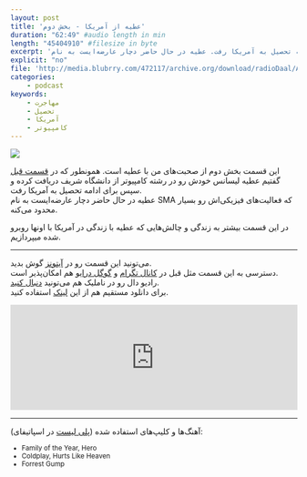 ```yaml
---
layout: post
title: 'عطیه از آمریکا - بخش دوم'
duration: "62:49" #audio length in min
length: "45404910" #filesize in byte
excerpt: 'بخش دوم از صحبت‌های من با عطیه. همونطور که در قسمت قبل گفتیم عطیه لیسانس خودش رو در رشته کامپیوتر از دانشگاه شریف دریافت کرده و سپس برای ادامه تحصیل به آمریکا رفت. عطیه در حال حاضر دچار عارضه‌ایست به نام SMA که فعالیت‌های فیزیکی‌اش رو بسیار محدود می‌کنه. در این قسمت بیشتر به زندگی و چالش‌هایی که عطیه با زندگی در آمریکا با اونها روبرو شده میپردازیم.'
explicit: "no"
file: 'http://media.blubrry.com/472117/archive.org/download/radioDaal/Atieh-Part2.mp3'
categories:
    - podcast
keywords:
    - مهاجرت
    - تحصیل
    - آمریکا
    - کامپیوتر
---
```

<img src="{{site.baseurl}}/public/img/atieh2/cover.jpg" class="cover-img"/>

این قسمت بخش دوم از صحبت‌های من با عطیه است. همونطور که در [قسمت قبل](atieh-part1) گفتیم عطیه لیسانس خودش رو در رشته کامپیوتر از دانشگاه شریف دریافت کرده و سپس برای ادامه تحصیل به آمریکا رفت.  
عطیه در حال حاضر دچار عارضه‌ایست به نام SMA که فعالیت‌های فیزیکی‌اش رو بسیار محدود می‌کنه.

در این قسمت بیشتر به زندگی و چالش‌هایی که عطیه با زندگی در آمریکا با اونها روبرو شده میپردازیم.

<!-- {% include guest_imgs.html name="atieh-usa-p1" %} -->

<hr>

می‌تونید این قسمت رو در [آیتونز](http://apple.co/2go4xdT) گوش بدید.  
دسترسی به این قسمت مثل قبل در [کانال تگرام](https://t.me/radioDaal) و [گوگل درایو](http://bit.ly/daal-22) هم امکان‌پذیر است.  
رادیو دال رو در ناملیک هم می‌تونید [دنبال کنید](http://bit.ly/2C2KlZw).  
برای دانلود مستقیم هم از این [لینک]({{page.file}}) استفاده کنید.

<!-- برای بحث و تبادل نظر راجع به این قسمت می‌تونید به [فروم رادیو دال](http://bit.ly/2MSHABF) مراجعه کنید.   -->

<!-- {% include player.html id="34843447" %} -->
<!-- {%include audio.html url="Marzieh-Canada" %} -->

<iframe sandbox="allow-same-origin allow-scripts allow-top-navigation allow-popups" width="100%" height="185" frameborder="0" src="https://embed.radiopublic.com/e?if=-WoAxb4&ge=s1!d3d4065b6a91fd1d930a79bdf9cf75092be05f3b"></iframe>

<hr>

آهنگ‌ها و کلیپ‌های استفاده شده ([پلی لیست](http://bit.ly/daal-music) در اسپاتیفای): 
<div dir="ltr" style="font-size: smaller;">
<ul>
<li>Family of the Year, Hero</li>
<li>Coldplay, Hurts Like Heaven</li>
<li>Forrest Gump</li>
</ul>
</div>